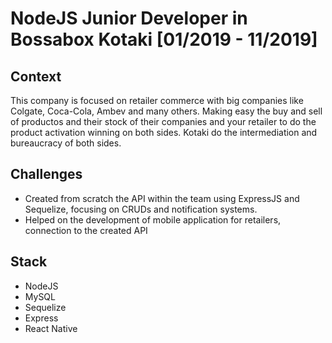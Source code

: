 # NodeJS Junior Developer in Bossabox Kotaki [01/2019 - 11/2019]

## Context
This company is focused on retailer commerce with big companies like Colgate, Coca-Cola, Ambev and many others. Making easy the buy and sell of productos and their stock of their companies and your retailer to do the product activation winning on both sides. Kotaki do the intermediation and bureaucracy of both sides.

## Challenges
- Created from scratch the API within the team using ExpressJS and Sequelize, focusing on CRUDs and notification systems.
- Helped on the development of mobile application for retailers, connection to the created API

## Stack
- NodeJS
- MySQL
- Sequelize
- Express
- React Native
